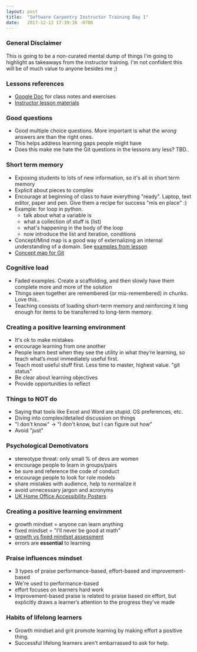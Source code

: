 ```yaml
---
layout: post
title:  "Software Carpentry Instructor Training Day 1"
date:   2017-12-12 17:39:30 -0700
---
```

### General Disclaimer
This is going to be a non-curated mental dump of things I'm going to highlight as takeaways from the instructor
training. I'm not confident this will be of much value to anyone besides me ;)

### Lessons references
- [Google Doc][gdoc] for class notes and exercises
- [Instructor lesson materials][instructor-repo]

### Good questions
- Good multiple choice questions. More important is what the _wrong_ answers are than the right ones.
- This helps address learning gaps people might have
- Does this make me hate the Git questions in the lessons any less? TBD..

### Short term memory
- Exposing students to lots of new information, so it's all in short term memory
- Explicit about pieces to complex
- Encourage at beginning of class to have everything "ready". Laptop, text editor, paper and pen. Give them a recipe for
  success "mis en place" :)
- Example: for loop in python.
  * talk about what a variable is
  * what a collection of stuff is (list)
  * what's happening in the body of the loop
  * now introduce the list and iteration, conditions
- Concept/Mind map is a good way of externalizing an internal understanding of a domain. See [examples from lesson][mind-map]
- [Concept map for Git][git-mind-map]

### Cognitive load
- Faded examples. Create a scaffolding, and then slowly have them complete more and more of the solution
- Things seen together are remembered (or mis-remembered) in chunks. Love this..
- Teaching consists of loading short-term memory and reinforcing it long enough for items to be transferred to long-term memory.

### Creating a positive learning environment
- It's ok to make mistakes
- encourage learning from one another
- People learn best when they see the utility in what they’re learning, so teach what’s most immediately useful first.
- Teach most useful stuff first. Less time to master, highest value. "git status"
- Be clear about learning objectives
- Provide opportunities to reflect

### Things to NOT do
- Saying that tools like Excel and Word are stupid. OS preferences, etc.
- Diving into complex/detailed discussion on things
- "I don't know" -> "I don't know, but I can figure out how"
- Avoid "just"

### Psychological Demotivators
- stereotype threat: only small % of devs are women
- encourage people to learn in groups/pairs
- be sure and reference the code of conduct
- encourage people to look for role models
- share mistakes with audience, help to normalize it
- avoid unnecessary jargon and acronyms
- [UK Home Office Accessibility Posters][posters]

### Creating a positive learning envirnment
- growth mindset = anyone can learn anything
- fixed mindset = "I'll never be good at math"
- [growth vs fixed mindset assessment][mindset-assessment]
- errors are **essential** to learning

### Praise influences mindset
- 3 types of praise performance-based, effort-based and improvement-based
- We're used to performance-based
- effort focuses on learners hard work
- Improvement-based praise is related to praise based on effort, but explicitly draws a learner’s attention to the progress they've made

### Habits of lifelong learners
- Growth mindset and grit promote learning by making effort a positive thing.
- Successful lifelong learners aren't embarrassed to ask for help.


[testing-models]:https://github.com/curationexperts/hyrax-spec
[gdoc]:https://docs.google.com/document/d/1AqOADl9fd7Rvjb6UoYKSwmSGEi3uae8k2r8-puunQLQ/edit
[instructor-repo]:https://carpentries.github.io/instructor-training/
[mind-map]:https://carpentries.github.io/instructor-training/05-memory/
[git-mind-map]:https://carpentries.github.io/instructor-training/fig/git_concept_map.png
[posters]:https://github.com/UKHomeOffice/posters/tree/master/accessibility/posters_en-UK
[mindset-assessment]:https://mindsetonline.com/testyourmindset/step1.php

